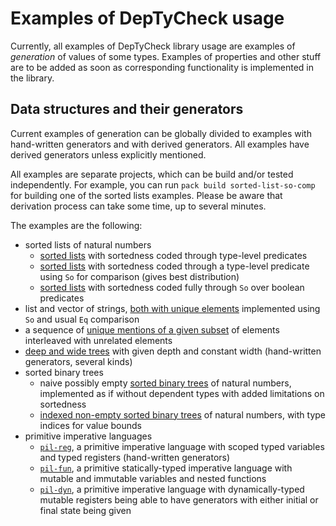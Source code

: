 # Examples of DepTyCheck usage

Currently, all examples of DepTyCheck library usage are examples of *generation* of values of some types.
Examples of properties and other stuff are to be added as soon as corresponding functionality is implemented in the library.

## Data structures and their generators

Current examples of generation can be globally divided to examples with hand-written generators and with derived generators.
All examples have derived generators unless explicitly mentioned.

All examples are separate projects, which can be build and/or tested independently.
For example, you can run `pack build sorted-list-so-comp` for building one of the sorted lists examples.
Please be aware that derivation process can take some time, up to several minutes.

The examples are the following:

- sorted lists of natural numbers
  - [sorted lists](sorted-list-tl-pred/) with sortedness coded through type-level predicates
  - [sorted lists](sorted-list-so-comp/) with sortedness coded through a type-level predicate using `So` for comparison (gives best distribution)
  - [sorted lists](sorted-list-so-full/) with sortedness coded fully through `So` over boolean predicates
- list and vector of strings, [both with unique elements](uniq-list/) implemented using `So` and usual `Eq` comparison
- a sequence of [unique mentions of a given subset](covering-seq/) of elements interleaved with unrelated elements
- [deep and wide trees](deep-wide-tree/) with given depth and constant width (hand-written generators, several kinds)
- sorted binary trees
  - naive possibly empty [sorted binary trees](sorted-tree-naive/) of natural numbers, implemented as if without dependent types
    with added limitations on sortedness
  - [indexed non-empty sorted binary trees](sorted-tree-indexed/) of natural numbers, with type indices for value bounds
- primitive imperative languages
  - [`pil-reg`](pil-reg/), a primitive imperative language with scoped typed variables and typed registers (hand-written generators)
  - [`pil-fun`](pil-fun/), a primitive statically-typed imperative language with mutable and immutable variables and nested functions
  - [`pil-dyn`](pil-dyn/), a primitive imperative language with dynamically-typed mutable registers being able to have generators with
    either initial or final state being given
